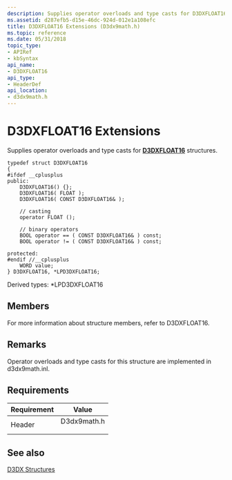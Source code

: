 ```yaml
---
description: Supplies operator overloads and type casts for D3DXFLOAT16 structures.
ms.assetid: d287efb5-d15e-46dc-924d-012e1a108efc
title: D3DXFLOAT16 Extensions (D3dx9math.h)
ms.topic: reference
ms.date: 05/31/2018
topic_type: 
- APIRef
- kbSyntax
api_name: 
- D3DXFLOAT16
api_type: 
- HeaderDef
api_location: 
- d3dx9math.h
---
```


# D3DXFLOAT16 Extensions

Supplies operator overloads and type casts for [**D3DXFLOAT16**](d3dxfloat16.md) structures.

``` syntax
typedef struct D3DXFLOAT16
{
#ifdef __cplusplus
public:
    D3DXFLOAT16() {};
    D3DXFLOAT16( FLOAT );
    D3DXFLOAT16( CONST D3DXFLOAT16& );

    // casting
    operator FLOAT ();

    // binary operators
    BOOL operator == ( CONST D3DXFLOAT16& ) const;
    BOOL operator != ( CONST D3DXFLOAT16& ) const;

protected:
#endif //__cplusplus
    WORD value;
} D3DXFLOAT16, *LPD3DXFLOAT16;
```

Derived types: \*LPD3DXFLOAT16

## Members

For more information about structure members, refer to D3DXFLOAT16.

## Remarks

Operator overloads and type casts for this structure are implemented in d3dx9math.inl.

## Requirements



| Requirement | Value |
|-------------------|----------------------------------------------------------------------------------------|
| Header<br/> | <dl> <dt>D3dx9math.h</dt> </dl> |



## See also

<dl> <dt>

[D3DX Structures](dx9-graphics-reference-d3dx-structures.md)
</dt> </dl>

 

 




